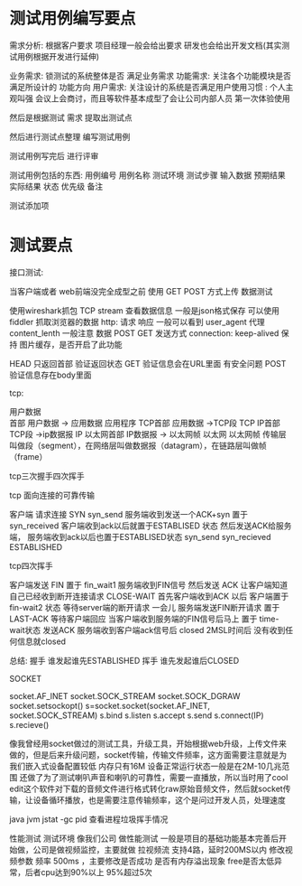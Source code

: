 # 测试用例编写要点

需求分析:
根据客户要求 项目经理一般会给出要求 研发也会给出开发文档(其实测试用例根据开发进行延伸)

业务需求: 锁测试的系统整体是否 满足业务需求
功能需求: 关注各个功能模块是否满足所设计的 功能方向
用户需求: 关注设计的系统是否满足用户使用习惯
        : 个人主观叫强 会议上会商讨，而且等软件基本成型了会让公司内部人员 第一次体验使用


然后是根据测试 需求 提取出测试点 

然后进行测试点整理 编写测试用例  

测试用例写完后 进行评审

测试用例包括的东西:
用例编号 用例名称
测试环境
测试步骤  输入数据 预期结果 实际结果 状态 优先级 备注

测试添加项


# 测试要点

接口测试:

当客户端或者 web前端没完全成型之前 使用 GET POST 方式上传 数据测试

使用wireshark抓包 TCP stream 查看数据信息 一般是json格式保存
可以使用fiddler 抓取浏览器的数据
http: 请求 响应
一般可以看到 user_agent 代理 content_lenth 一般注意 数据 POST GET 发送方式
connection: keep-alived 保持  图片缓存，是否开启了此功能

HEAD 只返回首部 验证返回状态
GET 验证信息会在URL里面 有安全问题
POST 验证信息存在body里面

tcp:

用户数据      
首部 用户数据  -> 应用数据       应用程序
TCP首部 应用数据  ->TCP段   TCP
IP首部 TCP段      ->ip数据报   IP
以太网首部 IP数据报 -> 以太网帧  以太网
以太网帧
传输层叫做段（segment），在网络层叫做数据报（datagram），在链路层叫做帧（frame）

tcp三次握手四次挥手

tcp 面向连接的可靠传输

客户端 请求连接 SYN syn_send     服务端收到发送一个ACK+syn 置于syn_received
客户端收到ack以后就置于ESTABLISED 状态 然后发送ACK给服务端， 
服务端收到ack以后也置于ESTABLISED状态 
syn_send syn_recieved
ESTABLISHED 

tcp四次挥手

客户端发送 FIN 置于 fin_wait1   服务端收到FIN信号 然后发送 ACK 让客户端知道自己已经收到断开连接请求 CLOSE-WAIT
首先客户端收到ACK 以后 客户端置于 fin-wait2 状态 等待server端的断开请求
一会儿 服务端发送FIN断开请求 置于 LAST-ACK 等待客户端回应
当客户端收到服务端的FIN信号后马上 置于 time-wait状态 发送ACK 	服务端收到客户端ack信号后 closed
2MSL时间后 没有收到任何信息就closed

总结: 握手 谁发起谁先ESTABLISHED
      挥手 谁先发起谁后CLOSED


SOCKET

socket.AF_INET
socket.SOCK_STREAM
socket.SOCK_DGRAW
socket.setsockopt()
s=socket.socket(socket.AF_INET, socket.SOCK_STREAM)
s.bind
s.listen
s.accept
s.send
s.connect(IP)
s.recieve()

像我曾经用socket做过的测试工具，升级工具，开始根据web升级，上传文件来做的，但是后来升级问题，socket传输，传输文件频率，这方面需要注意就是为我们嵌入式设备配置较低 内存只有16M 设备正常运行状态一般是在2M-10几兆范围 
还做了为了测试喇叭声音和喇叭的可靠性，需要一直播放，所以当时用了cool edit这个软件对下载的音频文件进行格式转化raw原始音频文件，然后就socket传输，让设备循环播放，也是需要注意传输频率，这个是问过开发人员，处理速度

java
jvm 
jstat -gc pid 查看进程垃圾挥手情况





性能测试
测试环境
像我们公司 做性能测试 一般是项目的基础功能基本完善后开始做，公司是做视频监控，主要就做 拉视频流 支持4路，延时200MS以内
修改视频参数 频率 500ms ，主要修改是否成功 是否有内存溢出现象 free是否太低异常，后者cpu达到90%以上 95%超过5次

